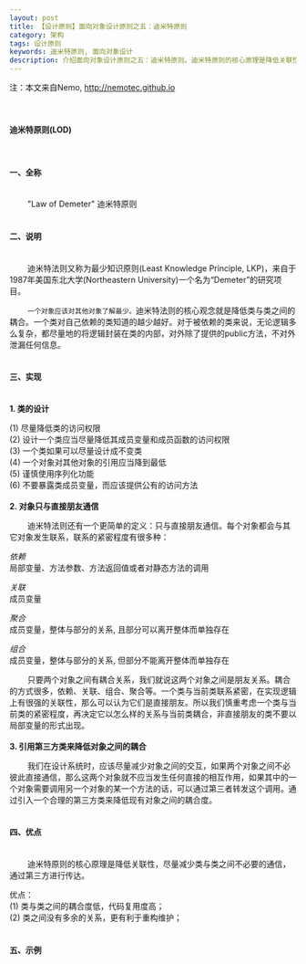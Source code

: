 ```yaml
---
layout: post
title: 【设计原则】面向对象设计原则之五：迪米特原则
category: 架构
tags: 设计原则
keywords: 迪米特原则, 面向对象设计
description: 介绍面向对象设计原则之五：迪米特原则。迪米特原则的核心原理是降低关联性。
---
```

注：本文来自Nemo, http://nemotec.github.io  
&nbsp;  
&nbsp;  


#### **迪米特原则(LOD)**  
&nbsp;  

#### **一、全称**  
&nbsp;  
&nbsp;&nbsp;&nbsp;&nbsp;&nbsp;&nbsp;&nbsp;&nbsp;"Law of Demeter" 迪米特原则  
&nbsp;  

#### **二、说明**  
&nbsp;  
&nbsp;&nbsp;&nbsp;&nbsp;&nbsp;&nbsp;&nbsp;&nbsp;迪米特法则又称为最少知识原则(Least Knowledge Principle, LKP)，来自于1987年美国东北大学(Northeastern University)一个名为“Demeter”的研究项目。  

&nbsp;&nbsp;&nbsp;&nbsp;&nbsp;&nbsp;&nbsp;&nbsp;``一个对象应该对其他对象了解最少。``迪米特法则的核心观念就是降低类与类之间的耦合。一个类对自己依赖的类知道的越少越好。对于被依赖的类来说，无论逻辑多么复杂，都尽量地的将逻辑封装在类的内部，对外除了提供的public方法，不对外泄漏任何信息。  
&nbsp;  

#### **三、实现**  
&nbsp;  
**1. 类的设计**  

(1) 尽量降低类的访问权限  
(2) 设计一个类应当尽量降低其成员变量和成员函数的访问权限  
(3) 一个类如果可以尽量设计成不变类  
(4) 一个对象对其他对象的引用应当降到最低  
(5) 谨慎使用序列化功能  
(6) 不要暴露类成员变量，而应该提供公有的访问方法  
&nbsp;  
**2. 对象只与直接朋友通信**  

&nbsp;&nbsp;&nbsp;&nbsp;&nbsp;&nbsp;&nbsp;&nbsp;迪米特法则还有一个更简单的定义：只与直接朋友通信。每个对象都会与其它对象发生联系，联系的紧密程度有很多种：  

*依赖*  
局部变量、方法参数、方法返回值或者对静态方法的调用  

*关联*  
成员变量  

*聚合*  
成员变量，整体与部分的关系, 且部分可以离开整体而单独存在  

*组合*  
成员变量，整体与部分的关系, 但部分不能离开整体而单独存在  

&nbsp;&nbsp;&nbsp;&nbsp;&nbsp;&nbsp;&nbsp;&nbsp;只要两个对象之间有耦合关系，我们就说这两个对象之间是朋友关系。耦合的方式很多，依赖、关联、组合、聚合等。一个类与当前类联系紧密，在实现逻辑上有很强的关联性，那么可以认为它们是直接朋友。所以我们慎重考虑一个类与当前类的紧密程度，再决定它以怎么样的关系与当前类耦合，非直接朋友的类不要以局部变量的形式出现。  
&nbsp;  
**3. 引用第三方类来降低对象之间的耦合**  

&nbsp;&nbsp;&nbsp;&nbsp;&nbsp;&nbsp;&nbsp;&nbsp;我们在设计系统时，应该尽量减少对象之间的交互，如果两个对象之间不必彼此直接通信，那么这两个对象就不应当发生任何直接的相互作用，如果其中的一个对象需要调用另一个对象的某一个方法的话，可以通过第三者转发这个调用。通过引入一个合理的第三方类来降低现有对象之间的耦合度。  
&nbsp;  

#### **四、优点**  
&nbsp;  
&nbsp;&nbsp;&nbsp;&nbsp;&nbsp;&nbsp;&nbsp;&nbsp;迪米特原则的核心原理是降低关联性，尽量减少类与类之间不必要的通信，通过第三方进行传达。  

优点：  
(1) 类与类之间的耦合度低，代码复用度高；  
(2) 类之间没有多余的关系，更有利于重构维护；  
&nbsp;  

#### **五、示例**  
&nbsp;  
